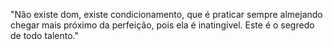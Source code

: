 "Não existe dom, existe condicionamento, que é praticar sempre almejando chegar mais próximo da perfeição, pois ela é inatingível. Este é o segredo de todo talento."
